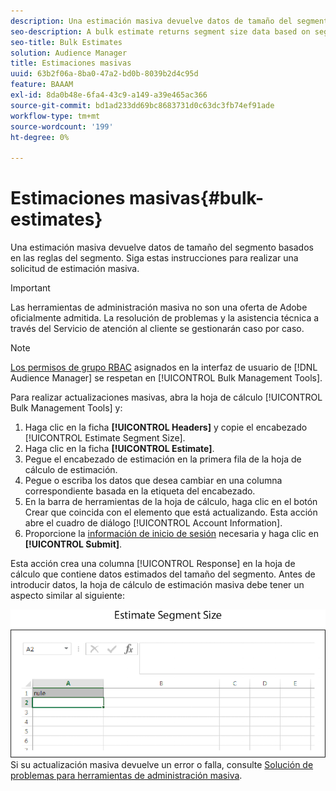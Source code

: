 ```yaml
---
description: Una estimación masiva devuelve datos de tamaño del segmento basados en las reglas del segmento. Siga estas instrucciones para realizar una solicitud de estimación masiva.
seo-description: A bulk estimate returns segment size data based on segment rules. Follow these instructions to make a bulk estimate request.
seo-title: Bulk Estimates
solution: Audience Manager
title: Estimaciones masivas
uuid: 63b2f06a-8ba0-47a2-bd0b-8039b2d4c95d
feature: BAAAM
exl-id: 8da0b48e-6fa4-43c9-a149-a39e465ac366
source-git-commit: bd1ad233dd69bc8683731d0c63dc3fb74ef91ade
workflow-type: tm+mt
source-wordcount: '199'
ht-degree: 0%

---
```


# Estimaciones masivas{#bulk-estimates}

Una estimación masiva devuelve datos de tamaño del segmento basados en las reglas del segmento. Siga estas instrucciones para realizar una solicitud de estimación masiva.

>[!IMPORTANT]
>
>Las herramientas de administración masiva no son una oferta de Adobe oficialmente admitida. La resolución de problemas y la asistencia técnica a través del Servicio de atención al cliente se gestionarán caso por caso.

<!-- 

t_bulk_estimates.xml

 -->

>[!NOTE]
>
>[Los permisos de grupo RBAC](../../features/administration/administration-overview.md) asignados en la interfaz de usuario de [!DNL Audience Manager] se respetan en [!UICONTROL Bulk Management Tools].

Para realizar actualizaciones masivas, abra la hoja de cálculo [!UICONTROL Bulk Management Tools] y:

1. Haga clic en la ficha **[!UICONTROL Headers]** y copie el encabezado [!UICONTROL Estimate Segment Size].
2. Haga clic en la ficha **[!UICONTROL Estimate]**.
3. Pegue el encabezado de estimación en la primera fila de la hoja de cálculo de estimación.
4. Pegue o escriba los datos que desea cambiar en una columna correspondiente basada en la etiqueta del encabezado.
5. En la barra de herramientas de la hoja de cálculo, haga clic en el botón Crear que coincida con el elemento que está actualizando.
Esta acción abre el cuadro de diálogo [!UICONTROL Account Information].
6. Proporcione la [información de inicio de sesión](../../reference/bulk-management-tools/bulk-management-intro.md#auth-reqs) necesaria y haga clic en **[!UICONTROL Submit]**.

Esta acción crea una columna [!UICONTROL Response] en la hoja de cálculo que contiene datos estimados del tamaño del segmento. Antes de introducir datos, la hoja de cálculo de estimación masiva debe tener un aspecto similar al siguiente:

![](assets/estimate.png)
Si su actualización masiva devuelve un error o falla, consulte [Solución de problemas para herramientas de administración masiva](../../reference/bulk-management-tools/bulk-troubleshooting.md).
